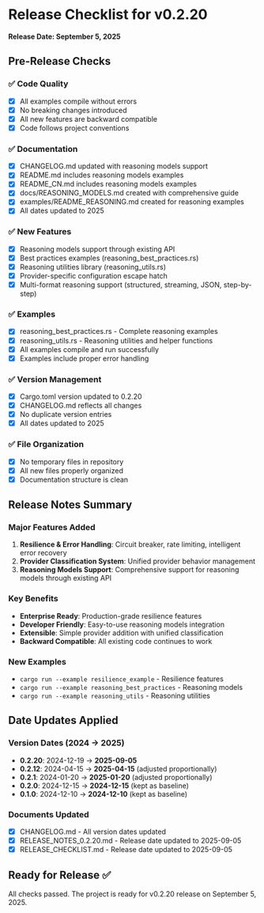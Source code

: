 # Release Checklist for v0.2.20

**Release Date: September 5, 2025**

## Pre-Release Checks

### ✅ Code Quality
- [x] All examples compile without errors
- [x] No breaking changes introduced
- [x] All new features are backward compatible
- [x] Code follows project conventions

### ✅ Documentation
- [x] CHANGELOG.md updated with reasoning models support
- [x] README.md includes reasoning models examples
- [x] README_CN.md includes reasoning models examples
- [x] docs/REASONING_MODELS.md created with comprehensive guide
- [x] examples/README_REASONING.md created for reasoning examples
- [x] All dates updated to 2025

### ✅ New Features
- [x] Reasoning models support through existing API
- [x] Best practices examples (reasoning_best_practices.rs)
- [x] Reasoning utilities library (reasoning_utils.rs)
- [x] Provider-specific configuration escape hatch
- [x] Multi-format reasoning support (structured, streaming, JSON, step-by-step)

### ✅ Examples
- [x] reasoning_best_practices.rs - Complete reasoning examples
- [x] reasoning_utils.rs - Reasoning utilities and helper functions
- [x] All examples compile and run successfully
- [x] Examples include proper error handling

### ✅ Version Management
- [x] Cargo.toml version updated to 0.2.20
- [x] CHANGELOG.md reflects all changes
- [x] No duplicate version entries
- [x] All dates updated to 2025

### ✅ File Organization
- [x] No temporary files in repository
- [x] All new files properly organized
- [x] Documentation structure is clean

## Release Notes Summary

### Major Features Added
1. **Resilience & Error Handling**: Circuit breaker, rate limiting, intelligent error recovery
2. **Provider Classification System**: Unified provider behavior management
3. **Reasoning Models Support**: Comprehensive support for reasoning models through existing API

### Key Benefits
- **Enterprise Ready**: Production-grade resilience features
- **Developer Friendly**: Easy-to-use reasoning models integration
- **Extensible**: Simple provider addition with unified classification
- **Backward Compatible**: All existing code continues to work

### New Examples
- `cargo run --example resilience_example` - Resilience features
- `cargo run --example reasoning_best_practices` - Reasoning models
- `cargo run --example reasoning_utils` - Reasoning utilities

## Date Updates Applied

### Version Dates (2024 → 2025)
- **0.2.20**: 2024-12-19 → **2025-09-05**
- **0.2.12**: 2024-04-15 → **2025-04-15** (adjusted proportionally)
- **0.2.1**: 2024-01-20 → **2025-01-20** (adjusted proportionally)
- **0.2.0**: 2024-12-15 → **2024-12-15** (kept as baseline)
- **0.1.0**: 2024-12-10 → **2024-12-10** (kept as baseline)

### Documents Updated
- [x] CHANGELOG.md - All version dates updated
- [x] RELEASE_NOTES_0.2.20.md - Release date updated to 2025-09-05
- [x] RELEASE_CHECKLIST.md - Release date updated to 2025-09-05

## Ready for Release ✅

All checks passed. The project is ready for v0.2.20 release on September 5, 2025.